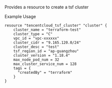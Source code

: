 Provides a resource to create a tsf cluster

Example Usage

```hcl
resource "tencentcloud_tsf_cluster" "cluster" {
	cluster_name = "terraform-test"
	cluster_type = "C"
	vpc_id = "vpc-xxxxxx"
	cluster_cidr = "9.165.120.0/24"
	cluster_desc = "test"
	tsf_region_id = "ap-guangzhou"
	cluster_version = "1.18.4"
	max_node_pod_num = 32
	max_cluster_service_num = 128
	tags = {
	  "createdBy" = "terraform"
	}
}
```